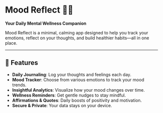 # Mood Reflect 🧠✨  
**Your Daily Mental Wellness Companion**

Mood Reflect is a minimal, calming app designed to help you track your emotions, reflect on your thoughts, and build healthier habits—all in one place.

---

## 🌟 Features

- **Daily Journaling**: Log your thoughts and feelings each day.
- **Mood Tracker**: Choose from various emotions to track your mood trends.
- **Insightful Analytics**: Visualize how your mood changes over time.
- **Wellness Reminders**: Get gentle nudges to stay mindful.
- **Affirmations & Quotes**: Daily boosts of positivity and motivation.
- **Secure & Private**: Your data stays on your device.
